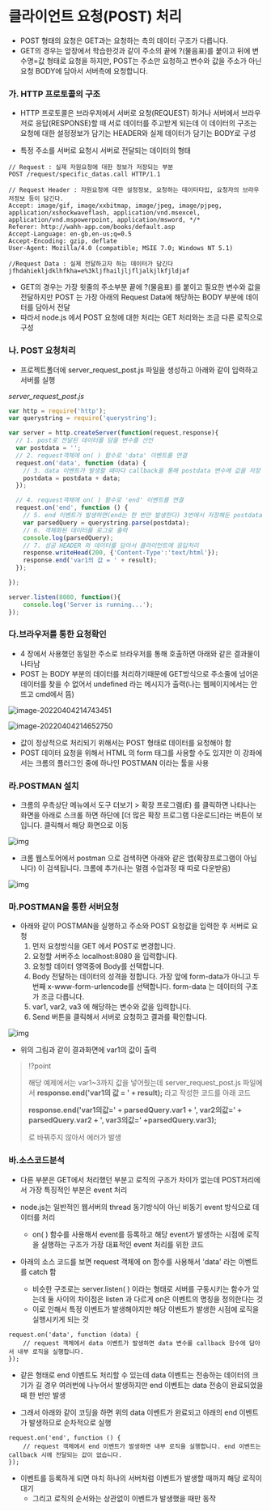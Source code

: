 # 클라이언트 요청(POST) 처리

- POST 형태의 요청은 GET과는 요청하는 측의 데이터 구조가 다릅니다.
- GET의 경우는 앞장에서 학습한것과 같이 주소의 끝에 ?(물음표)를 붙이고 뒤에 변수명=값 형태로 요청을 하지만, POST는 주소만 요청하고 변수와 값을 주소가 아닌 요청 BODY에 담아서 서버측에 요청합니다.





### 가. HTTP 프로토콜의 구조

- HTTP 프로토콜은 브라우저에서 서버로 요청(REQUEST) 하거나 서버에서 브라우저로 응답(RESPONSE)할 때 서로 데이터를 주고받게 되는데 이 데이터의 구조는 요청에 대한 설정정보가 담기는 HEADER와 실제 데이터가 담기는 BODY로 구성



- 특정 주소를 서버로 요청시 서버로 전달되는 데이터의 형태

```text
// Request : 실제 자원요청에 대한 정보가 저장되는 부분
POST /request/specific_datas.call HTTP/1.1

// Request Header : 자원요청에 대한 설정정보, 요청하는 데이터타입, 요청자의 브라우저정보 등이 담긴다.            
Accept: image/gif, image/xxbitmap, image/jpeg, image/pjpeg,
application/xshockwaveflash, application/vnd.msexcel,
application/vnd.mspowerpoint, application/msword, */*
Referer: http://wahh-app.com/books/default.asp
Accept-Language: en-gb,en-us;q=0.5
Accept-Encoding: gzip, deflate
User-Agent: Mozilla/4.0 (compatible; MSIE 7.0; Windows NT 5.1)

//Request Data : 실제 전달하고자 하는 데이터가 담긴다
jfhdahiekljdklhfkha=e%3kljfhailjljfljalkjlkfjldjaf
```

- GET의 경우는 가장 윗줄의 주소부분 끝에 ?(물음표) 를 붙이고 필요한 변수와 값을 전달하지만 POST 는 가장 아래의 Request Data에 해당하는 BODY 부분에 데이터를 담아서 전달
- 따라서 node.js 에서 POST 요청에 대한 처리는 GET 처리와는 조금 다른 로직으로 구성





### 나. POST 요청처리

- 프로젝트폴더에 server_request_post.js 파일을 생성하고 아래와 같이 입력하고 서버를 실행



*server_request_post.js*

```js
var http = require('http');
var querystring = require('querystring');

var server = http.createServer(function(request,response){
  // 1. post로 전달된 데이터를 담을 변수를 선언
  var postdata = '';
  // 2. request객체에 on( ) 함수로 'data' 이벤트를 연결
  request.on('data', function (data) {
    // 3. data 이벤트가 발생할 때마다 callback을 통해 postdata 변수에 값을 저장
    postdata = postdata + data;
  });

  // 4. request객체에 on( ) 함수로 'end' 이벤트를 연결
  request.on('end', function () {
    // 5. end 이벤트가 발생하면(end는 한 번만 발생한다) 3번에서 저장해둔 postdata 를 querystring 으로 객체화
    var parsedQuery = querystring.parse(postdata);
    // 6. 객체화된 데이터를 로그로 출력
    console.log(parsedQuery);
    // 7. 성공 HEADER 와 데이터를 담아서 클라이언트에 응답처리
    response.writeHead(200, {'Content-Type':'text/html'});
    response.end('var1의 값 = ' + result);
  });

});

server.listen(8080, function(){
    console.log('Server is running...');
});
```





### 다.브라우저를 통한 요청확인

- 4 장에서 사용했던 동일한 주소로 브라우저를 통해 호출하면 아래와 같은 결과물이 나타남
- POST 는 BODY 부분의 데이터를 처리하기때문에 GET방식으로 주소줄에 넘어온 데이터를 찾을 수 없어서 undefined 라는 메시지가 출력(나는 웹페이지에서는 안뜨고 cmd에서 뜸)

![image-20220404214743451](C:\Users\tnals\AppData\Roaming\Typora\typora-user-images\image-20220404214743451.png)

![image-20220404214652750](C:\Users\tnals\AppData\Roaming\Typora\typora-user-images\image-20220404214652750.png)

- 값이 정상적으로 처리되기 위해서는 POST 형태로 데이터를 요청해야 함
- POST 데이터 요청을 위해서 HTML 의 form 태그를 사용할 수도 있지만 이 강좌에서는 크롬의 플러그인 중에 하나인 POSTMAN 이라는 툴을 사용





### 라.POSTMAN 설치

- 크롬의 우측상단 메뉴에서 도구 더보기 > 확장 프로그램(E) 를 클릭하면 나타나는 화면을 아래로 스크롤 하면 하단에 [더 많은 확장 프로그램 다운로드]라는 버튼이 보입니다. 클릭해서 해당 화면으로 이동

![img](https://javafa.gitbooks.io/nodejs_server_basic/content/assets/chapter5_postman1.png)

- 크롬 웹스토어에서 postman 으로 검색하면 아래와 같은 앱(확장프로그램이 아닙니다) 이 검색됩니다. 크롬에 추가(나는 멀캠 수업과정 때 따로 다운받음)

![img](https://javafa.gitbooks.io/nodejs_server_basic/content/assets/chapter5_postman3.png)





### 마.POSTMAN을 통한 서버요청

- 아래와 같이 POSTMAN을 실행하고 주소와 POST 요청값을 입력한 후 서버로 요청
  1. 먼저 요청방식을 GET 에서 POST로 변경합니다.
  2. 요청할 서버주소 localhost:8080 을 입력합니다.
  3. 요청할 데이터 영역중에 Body를 선택합니다.
  4. Body 전달하는 데이터의 성격을 정합니다. 가장 앞에 form-data가 아니고 두번째 x-www-form-urlencode를 선택합니다. form-data 는 데이터의 구조가 조금 다릅니다.
  5. var1, var2, va3 에 해당하는 변수와 값을 입력합니다.
  6. Send 버튼을 클릭해서 서버로 요청하고 결과를 확인합니다.

![img](https://javafa.gitbooks.io/nodejs_server_basic/content/assets/chapter5_postman5.png)

- 위의 그림과 같이 결과화면에 var1의 값이 출력



> ⁉point
>
> 해당 예제에서는 var1~3까지 값을 넣어줬는데 server_request_post.js 파일에서 **response.end('var1의 값 = ' + result);** 라고 작성한 코드를 아래 코드
>
> **response.end('var1의값=' + parsedQuery.var1 + ', var2의값=' + parsedQuery.var2 + ', var3의값=' +parsedQuery.var3);**
>
> 로 바꿔주지 않아서 에러가 발생



### 바.소스코드분석

- 다른 부분은 GET에서 처리했던 부분고 로직의 구조가 차이가 없는데 POST처리에서 가장 특징적인 부분은 event 처리

- node.js는 일반적인 웹서버의 thread 동기방식이 아닌 비동기 event 방식으로 데이터를 처리
  - on( ) 함수를 사용해서 event를 등록하고 해당 event가 발생하는 시점에 로직을 실행하는 구조가 가장 대표적인 event 처리를 위한 코드

- 아래의 소스 코드를 보면 request 객체에 on 함수를 사용해서 'data' 라는 이벤트를 catch 함
  - 비슷한 구조로는 server.listen( ) 이라는 형태로 서버를 구동시키는 함수가 있는데 둘 사이의 차이점은 listen 과 다르게 on은 이벤트의 명칭을 정의한다는 것
  - 이로 인해서 특정 이벤트가 발생해야지만 해당 이벤트가 발생한 시점에 로직을 실행시키게 되는 것

```
request.on('data', function (data) {
    // request 객체에서 data 이벤트가 발생하면 data 변수를 callback 함수에 담아서 내부 로직을 실행합니다.
});
```



- 같은 형태로 end 이벤트도 처리할 수 있는데 data 이벤트는 전송하는 데이터의 크기가 길 경우 여러번에 나누어서 발생하지만 end 이벤트는 data 전송이 완료되었을 때 한 번만 발생

- 그래서 아래와 같이 코딩을 하면 위의 data 이벤트가 완료되고 아래의 end 이벤트가 발생하므로 순차적으로 실행

```
request.on('end', function () {
    // request 객체에서 end 이벤트가 발생하면 내부 로직을 실행합니다. end 이벤트는 callback 시에 전달되는 값이 없습니다.
});
```

- 이벤트를 등록하게 되면 마치 하나의 서버처럼 이벤트가 발생할 때까지 해당 로직이 대기 
  - 그리고 로직의 순서와는 상관없이 이벤트가 발생했을 때만 동작

